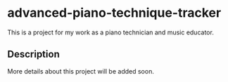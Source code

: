 # advanced-piano-technique-tracker

This is a project for my work as a piano technician and music educator.

## Description

More details about this project will be added soon.
